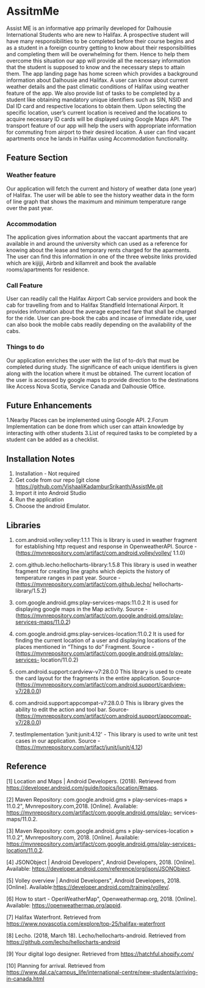 # AssitmMe
Assist ME is an informative app primarily developed for Dalhousie International Students who are new to Halifax. A prospective student will have many responsibilities to be completed before their course begins and as a student in a foreign country getting to know about their responsibilities and completing them will be overwhelming for them. Hence to help them overcome this situation our app will provide all the necessary information that the student is supposed to know and the necessary steps to attain them. The app landing page has home screen which provides a background information about Dalhousie and Halifax. A user can know about current weather details and the past climatic conditions of Halifax using weather feature of the app. We also provide list of tasks to be completed by a student like obtaining mandatory unique identifiers such as SIN, NSID and Dal ID card and respective locations to obtain them. Upon selecting the specific location, user’s current location is received and the locations to acquire necessary ID cards will be displayed using Google Maps API. The transport feature of our app will help the users with appropriate information for commuting from airport to their desired location. A user can find vacant apartments once he lands in Halifax using Accommodation functionality.

## Feature Section
### Weather feature
Our application will fetch the current and history of weather data (one year) of Halifax. The user will be able to see the history weather data in the form of line graph that shows the maximum and minimum temperature range over the past year.

### Accommodation
The application gives information about the vaccant apartments that are available in and around the university which can used as a reference for knowing about the lease and temporary rents charged for the aparments. The user can find this information in one of the
three website links provided which are kijijji, Airbnb and killamreit and book the available rooms/apartments for residence.

### Call Feature
User can readily call the Halifax Airport Cab service providers and book the cab for travelling from and to Halifax Standfield International Airport. It provides information about the average expected fare that shall be charged for the ride. User can pre-book the cabs and incase of immediate ride, user can also book the mobile cabs readily depending on the availability of the cabs.

### Things to do
Our application enriches the user with the list of to-do’s that must be completed during study. The significance of each unique identifiers is given along with the location where it must be obtained. The current location of the user is accessed by google maps to provide direction to the destinations like Access Nova Scotia, Service Canada and Dalhousie Office.

## Future Enhancements
1.Nearby Places can be implemented using Google API.
2.Forum Implementation can be done from which user can attain knowledge by interacting with other students
3.List of required tasks to be completed by a student can be added as a checklist.

## Installation Notes
1. Installation - Not required
2. Get code from our repo [git clone https://github.com/VishaaliKadamburSrikanth/AssistMe.git
3. Import it into Android Studio
4. Run the application
5. Choose the android Emulator.

## Libraries
1. com.android.volley:volley:1.1.1
This is library is used in weather fragment for establishing http request and response in OpenweatherAPI. 
Source - (https://mvnrepository.com/artifact/com.android.volley/volley/
1.1.0)

2. com.github.lecho:hellocharts-library:1.5.8
This library is used in weather fragment for creating line graphs which depicts the history of temperature ranges in past year.
Source - (https://mvnrepository.com/artifact/com.github.lecho/
hellocharts-library/1.5.2)

3. com.google.android.gms:play-services-maps:11.0.2
It is used for displaying google maps in the Map activity.
Source - (https://mvnrepository.com/artifact/com.google.android.gms/play-services-maps/11.0.2)

4. com.google.android.gms:play-services-location:11.0.2
It is used for finding the current location of a user and displaying locations of the places mentioned in “Things to do” Fragment.
Source - (https://mvnrepository.com/artifact/com.google.android.gms/play-services- location/11.0.2)

5. com.android.support:cardview-v7:28.0.0
This library is used to create the card layout for the fragments in the entire application. Source- (https://mvnrepository.com/artifact/com.android.support/cardview-v7/28.0.0)

6. com.android.support:appcompat-v7:28.0.0
This is library gives the ability to edit the action and tool bar.
Source- (https://mvnrepository.com/artifact/com.android.support/appcompat-v7/28.0.0)

7. testImplementation ‘junit:junit:4.12' - This library is used to write unit test cases in our application.
Source - (https://mvnrepository.com/artifact/junit/junit/4.12)

## Reference
[1] Location and Maps | Android Developers. (2018). Retrieved from
https://developer.android.com/guide/topics/location/#maps.

[2] Maven Repository: com.google.android.gms » play-services-maps » 11.0.2&quot;, Mvnrepository.com,2018. [Online]. Available: https://mvnrepository.com/artifact/com.google.android.gms/play-
services-maps/11.0.2.

[3] Maven Repository: com.google.android.gms » play-services-location » 11.0.2&quot;,
Mvnrepository.com, 2018. [Online]. Available:
https://mvnrepository.com/artifact/com.google.android.gms/play-services-location/11.0.2.

[4] JSONObject | Android Developers&quot;, Android Developers, 2018. [Online]. Available:
https://developer.android.com/reference/org/json/JSONObject.

[5] Volley overview | Android Developers&quot;, Android Developers, 2018. [Online]. Available:https://developer.android.com/training/volley/.

[6] How to start - OpenWeatherMap&quot;, Openweathermap.org, 2018. [Online]. Available:
https://openweathermap.org/appid.

[7] Halifax Waterfront. Retrieved from https://www.novascotia.com/explore/top-25/halifax-waterfront

[8] Lecho. (2018, March 18). Lecho/hellocharts-android. Retrieved from https://github.com/lecho/hellocharts-android

[9] Your digital logo designer. Retrieved from https://hatchful.shopify.com/

[10] Planning for arrival. Retrieved from https://www.dal.ca/campus_life/international-centre/new-students/arriving-in-canada.html
